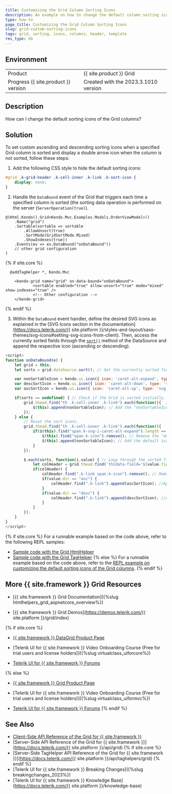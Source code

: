 ```yaml
---
title: Customizing the Grid Column Sorting Icons
description: An example on how to change the default column sorting icons when using the Telerik UI for {{ site.framework }} Grid.
type: how-to
page_title: Customizing the Grid Column Sorting Icons
slug: grid-custom-sorting-icons
tags: grid, sorting, icons, columns, header, template
res_type: kb
---
```


## Environment

<table>
 <tr>
  <td>Product</td>
  <td>{{ site.product }} Grid</td>
 </tr>
 <tr>
  <td>Progress {{ site.product }} version</td>
  <td>Created with the 2023.3.1010 version</td>
 </tr>
</table>

## Description
How can I change the default sorting icons of the Grid columns?

## Solution
To set custom ascending and descending sorting icons when a specified Grid column is sorted and display a double arrow icon when the column is not sorted, follow these steps:

1. Add the following CSS style to hide the default sorting icons:
```css
#grid .k-grid-header .k-cell-inner .k-link .k-sort-icon {
    display: none;
}
```

2. Handle the `DataBound` event of the Grid that triggers each time a specified column is sorted (the sorting data operation is performed on the server (`ServerOperation(true)`).
```HtmlHelper
@(Html.Kendo().Grid<Kendo.Mvc.Examples.Models.OrderViewModel>()
    .Name("grid")
    .Sortable(sortable => sortable
        .AllowUnsort(true)
        .SortMode(GridSortMode.Mixed)
        .ShowIndexes(true))
    .Events(ev => ev.DataBound("onDataBound"))
    // other grid configuration
)
```
{% if site.core %}
```TagHelper
  @addTagHelper *, Kendo.Mvc

    <kendo-grid name="grid" on-data-bound="onDataBound">
            <sortable enabled="true" allow-unsort="true" mode="mixed" show-indexes="true" />
            <!-- Other configuration -->
    </kendo-grid>
 ```
{% endif %}

3. Within the `DataBound` event handler, define the desired SVG icons as explained in the [SVG Icons section in the documentation](https://docs.telerik.com/{{ site.platform }}/styles-and-layout/sass-themes/svg-icons#setting-svg-icons-from-client). Then, access the currently sorted fields through the [`sort()`](https://docs.telerik.com/kendo-ui/api/javascript/data/datasource/methods/sort) method of the DataSource and append the respective icon (ascending or descending).

```javascript
<script>
function onDataBound(e) {
    let grid = this;
    let sorts = grid.dataSource.sort(); // Get the currently sorted fields.

    var nonSortableIcon = kendo.ui.icon({ icon: 'caret-alt-expand', type: 'svg' }); // Specify the desired SVG icon for the non-sorted columns.
    var descSortIcon = kendo.ui.icon({ icon: 'caret-alt-down', type: 'svg' }); // Specify the desired SVG icon for descending order.
    var ascSortIcon = kendo.ui.icon({ icon: 'caret-alt-up', type: 'svg' }); // Specify the desired SVG icon for ascending order.

    if(sorts == undefined) { // Check if the Grid is sorted initially.
        grid.thead.find("th .k-cell-inner .k-link").each(function(){  // Loop through the Grid column headers.
            $(this).append(nonSortableIcon); // Add the "nonSortableIcon " icon on all column headers.
        });
    } else {
        // Reset the sort icons.
        grid.thead.find("th .k-cell-inner .k-link").each(function(){ 
            if($(this).find("span.k-svg-i-caret-alt-expand").length == 0) {
                $(this).find("span.k-icon").remove(); // Remove the "descSortIcon"/"ascSortIcon" icon.
                $(this).append(nonSortableIcon); // Add the default icon.
            }
        });

        $.each(sorts, function(i,value) { // Loop through the sorted fields.
            let colHeader = grid.thead.find(`th[data-field='${value.field}']`); // Get the column header of the sorted column.
            if(colHeader) {
                colHeader.find(".k-link span.k-icon").remove(); // Remove the default icon.
                if(value.dir == "asc") {
                    colHeader.find(".k-link").append(ascSortIcon); //Append the custom "ascSortIcon".
                }
                if(value.dir == "desc") {
                    colHeader.find(".k-link").append(descSortIcon); //Append the custom "descSortIcon".
                }
            }
        });
    }
}
</script>
```
{% if site.core %}
For a runnable example based on the code above, refer to the following REPL samples:

* [Sample code with the Grid HtmlHelper](https://netcorerepl.telerik.com/cyYvlVFq13LOju7R01)
* [Sample code with the Grid TagHelper](https://netcorerepl.telerik.com/QSaPFLPq2056hwO401)
{% else %}
For a runnable example based on the code above, refer to the [REPL example on customizing the default sorting icons of the Grid columns](https://netcorerepl.telerik.com/cyYvlVFq13LOju7R01).
{% endif %}

## More {{ site.framework }} Grid Resources

* [{{ site.framework }} Grid Documentation]({%slug htmlhelpers_grid_aspnetcore_overview%})

* [{{ site.framework }} Grid Demos](https://demos.telerik.com/{{ site.platform }}/grid/index)

{% if site.core %}
* [{{ site.framework }} DataGrid Product Page](https://www.telerik.com/aspnet-core-ui/grid)

* [Telerik UI for {{ site.framework }} Video Onboarding Course (Free for trial users and license holders)]({%slug virtualclass_uiforcore%})

* [Telerik UI for {{ site.framework }} Forums](https://www.telerik.com/forums/aspnet-core-ui)

{% else %}
* [{{ site.framework }} Grid Product Page](https://www.telerik.com/aspnet-mvc/grid)

* [Telerik UI for {{ site.framework }} Video Onboarding Course (Free for trial users and license holders)]({%slug virtualclass_uiformvc%})

* [Telerik UI for {{ site.framework }} Forums](https://www.telerik.com/forums/aspnet-mvc)
{% endif %}

## See Also

* [Client-Side API Reference of the Grid for {{ site.framework }}](https://docs.telerik.com/kendo-ui/api/javascript/ui/grid)
* [Server-Side API Reference of the Grid for {{ site.framework }}](https://docs.telerik.com/{{ site.platform }}/api/grid)
{% if site.core %}
* [Server-Side TagHelper API Reference of the Grid for {{ site.framework }}](https://docs.telerik.com/{{ site.platform }}/api/taghelpers/grid)
{% endif %}
* [Telerik UI for {{ site.framework }} Breaking Changes]({%slug breakingchanges_2023%})
* [Telerik UI for {{ site.framework }} Knowledge Base](https://docs.telerik.com/{{ site.platform }}/knowledge-base)
